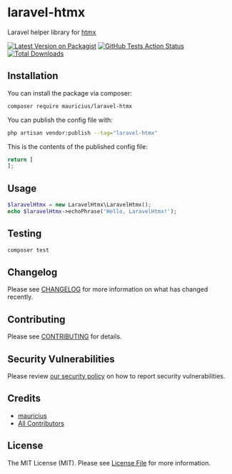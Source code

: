 # laravel-htmx

Laravel helper library for [htmx](https://htmx.org/)

[![Latest Version on Packagist](https://img.shields.io/packagist/v/mauricius/laravel-htmx.svg?style=flat-square)](https://packagist.org/packages/mauricius/laravel-htmx)
[![GitHub Tests Action Status](https://img.shields.io/github/workflow/status/mauricius/laravel-htmx/run-tests?label=tests)](https://github.com/mauricius/laravel-htmx/actions?query=workflow%3Arun-tests+branch%3Amain)
[![Total Downloads](https://img.shields.io/packagist/dt/mauricius/laravel-htmx.svg?style=flat-square)](https://packagist.org/packages/mauricius/laravel-htmx)

## Installation

You can install the package via composer:

```bash
composer require mauricius/laravel-htmx
```

You can publish the config file with:

```bash
php artisan vendor:publish --tag="laravel-htmx"
```

This is the contents of the published config file:

```php
return [
];
```

## Usage

```php
$laravelHtmx = new LaravelHtmx\LaravelHtmx();
echo $laravelHtmx->echoPhrase('Hello, LaravelHtmx!');
```

## Testing

```bash
composer test
```

## Changelog

Please see [CHANGELOG](CHANGELOG.md) for more information on what has changed recently.

## Contributing

Please see [CONTRIBUTING](CONTRIBUTING.md) for details.

## Security Vulnerabilities

Please review [our security policy](../../security/policy) on how to report security vulnerabilities.

## Credits

- [mauricius](https://github.com/mauricius)
- [All Contributors](../../contributors)

## License

The MIT License (MIT). Please see [License File](LICENSE.md) for more information.
